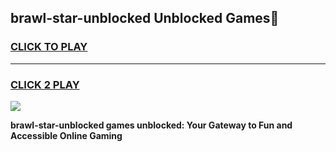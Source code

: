 
## brawl-star-unblocked Unblocked Games👋
<h3>
<a href="https://news.freeplayer.one?title=brawl-star-unblocked&ref=16F">CLICK TO PLAY</a></h3>
<hr>

<h3>
<a href="https://news.freeplayer.one?title=brawl-star-unblocked&ref=16F">CLICK 2 PLAY</a>
  
</h3>

<a href="https://news.freeplayer.one?title=brawl-star-unblocked&ref=16F/"><img src="https://clearcache.store/games.png"></a>


**brawl-star-unblocked games unblocked: Your Gateway to Fun and Accessible Online Gaming**
